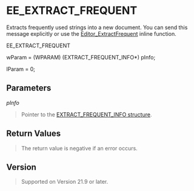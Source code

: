# EE\_EXTRACT\_FREQUENT

Extracts frequently used strings into a new document. You can send this message
explicitly or use the [Editor\_ExtractFrequent](../macro/editor_extractfrequent) inline function.

EE\_EXTRACT\_FREQUENT

wParam = (WPARAM) (EXTRACT\_FREQUENT\_INFO\*) pInfo;

lParam = 0;

## Parameters

_pInfo_

> Pointer to the [EXTRACT\_FREQUENT\_INFO structure](../structure/extract_frequent_info).

## Return Values

> The return value is negative if an error occurs.

## Version

> Supported on Version 21.9 or later.